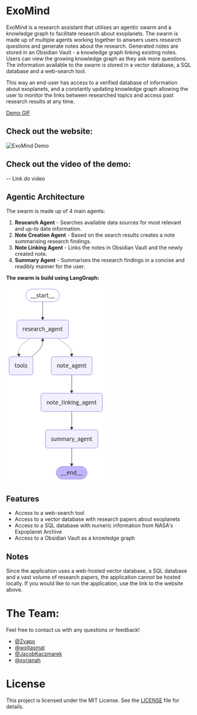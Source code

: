 # ExoMind

ExoMind is a research assistant that utilises an agentic swarm and a knowledge graph to facilitate research about exoplanets.
The swarm is made up of multiple agents working together to anwsers users research questions and generate notes about the research.
Generated notes are stored in an Obsidian Vault - a knowledge graph linking existing notes. Users can view the growing knowledge graph as they ask more questions.
The information available to the swarm is stored in a vector database, a SQL database and a web-search tool.

This way an end-user has access to a verified database of information about exoplanets, and a constantly updating knowledge graph allowing the user to monitor the links between researched topics and access past research results at any time.

[Demo GIF](demo_gif.gif)

## Check out the website:

![ExoMind Demo](https://exomind.space)

## Check out the video of the demo:

-- Link do video

## Agentic Architecture

The swarm is made up of 4 main agents:

1. **Research Agent** - Searches available data sources for most relevant and up-to date information.
2. **Note Creation Agent** - Based on the search results creates a note summarising research findings.
4. **Note Linking Agent** - Links the notes in Obsidian Vault and the newly created note.
3. **Summary Agent** - Summarises the research findings in a concise and readibly manner for the user.

**The swarm is build using LangGraph:**

![LangGraph Architecture](backend/graphs_figs/graph.png)

## Features
- Access to a web-search tool
- Access to a vector database with research papers about exoplanets
- Access to a SQL database with numeric information from NASA's Expoplanet Archive
- Access to a Obsidian Vault as a knowledge graph

## Notes

Since the application uses a web-hosted vector database, a SQL database and a vast volume of research papers, the application cannot be hosted locally. If you would like to run the application, use the link to the website above.

# The Team:

Feel free to contact us with any questions or feedback!

- [@Zvapo](https://github.com/Zvapo)
- [@wojtasmat](https://github.com/wojtasmat)
- [@JacobKaczmarek](https://github.com/JacobKaczmarek)
- [@syrianah](https://github.com/syrianah)

# License

This project is licensed under the MIT License. See the [LICENSE](LICENSE) file for details.






